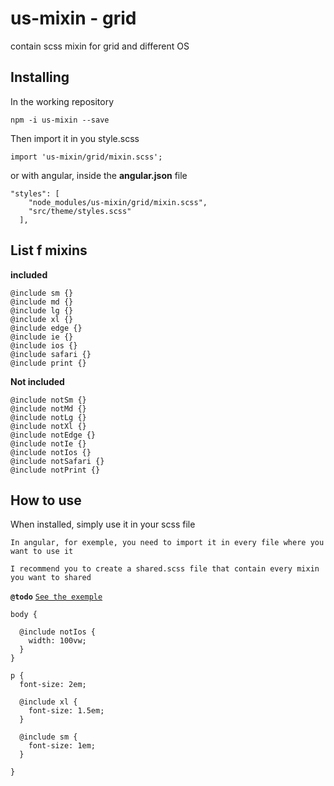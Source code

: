 # us-mixin - grid

contain scss mixin for grid and different OS

## Installing

In the working repository

```
npm -i us-mixin --save
```

Then import it in you style.scss

```
import 'us-mixin/grid/mixin.scss';
```

or with angular, inside the **angular.json** file

```
"styles": [
    "node_modules/us-mixin/grid/mixin.scss",
    "src/theme/styles.scss"
  ],
```

## List f mixins

**included**

```
@include sm {}
@include md {}
@include lg {}
@include xl {}
@include edge {}
@include ie {}
@include ios {}
@include safari {}
@include print {}
```

**Not included**

```
@include notSm {}
@include notMd {}
@include notLg {}
@include notXl {}
@include notEdge {}
@include notIe {}
@include notIos {}
@include notSafari {}
@include notPrint {}
```

## How to use

When installed, simply use it in your scss file

`In angular, for exemple, you need to import it in every file where you want to use it`

`I recommend you to create a shared.scss file that contain every mixin you want to shared`

**`@todo`** [`See the exemple`](https://github.com/rbalet/us-mixin)

```
body {

  @include notIos {
    width: 100vw;
  }
}

p {
  font-size: 2em;

  @include xl {
    font-size: 1.5em;
  }

  @include sm {
    font-size: 1em;
  }

}
```
